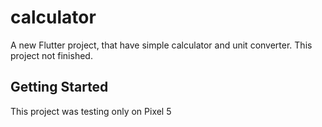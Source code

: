 # calculator

A new Flutter project, that have simple calculator and unit converter. This project not finished.

## Getting Started

This project was testing only on Pixel 5
